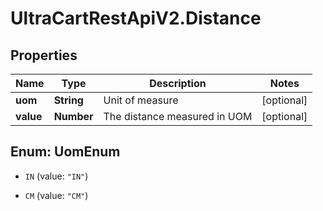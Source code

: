 # UltraCartRestApiV2.Distance

## Properties
Name | Type | Description | Notes
------------ | ------------- | ------------- | -------------
**uom** | **String** | Unit of measure | [optional] 
**value** | **Number** | The distance measured in UOM | [optional] 


<a name="UomEnum"></a>
## Enum: UomEnum


* `IN` (value: `"IN"`)

* `CM` (value: `"CM"`)





